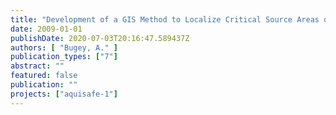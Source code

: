 ```yaml
---
title: "Development of a GIS Method to Localize Critical Source Areas of Diffuse Nitrate Pollution – Application to the Ic Catchment, France."
date: 2009-01-01
publishDate: 2020-07-03T20:16:47.589437Z
authors: [ "Bugey, A." ]
publication_types: ["7"]
abstract: ""
featured: false
publication: ""
projects: ["aquisafe-1"]
---
```


